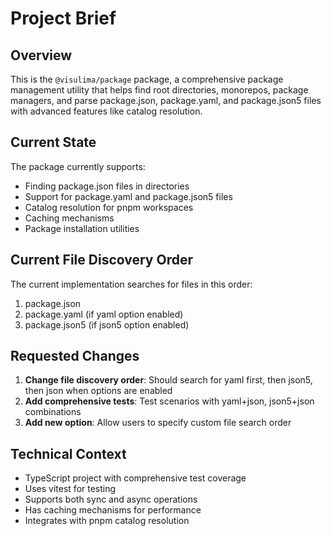 # Project Brief

## Overview
This is the `@visulima/package` package, a comprehensive package management utility that helps find root directories, monorepos, package managers, and parse package.json, package.yaml, and package.json5 files with advanced features like catalog resolution.

## Current State
The package currently supports:
- Finding package.json files in directories
- Support for package.yaml and package.json5 files
- Catalog resolution for pnpm workspaces
- Caching mechanisms
- Package installation utilities

## Current File Discovery Order
The current implementation searches for files in this order:
1. package.json
2. package.yaml (if yaml option enabled)
3. package.json5 (if json5 option enabled)

## Requested Changes
1. **Change file discovery order**: Should search for yaml first, then json5, then json when options are enabled
2. **Add comprehensive tests**: Test scenarios with yaml+json, json5+json combinations
3. **Add new option**: Allow users to specify custom file search order

## Technical Context
- TypeScript project with comprehensive test coverage
- Uses vitest for testing
- Supports both sync and async operations
- Has caching mechanisms for performance
- Integrates with pnpm catalog resolution